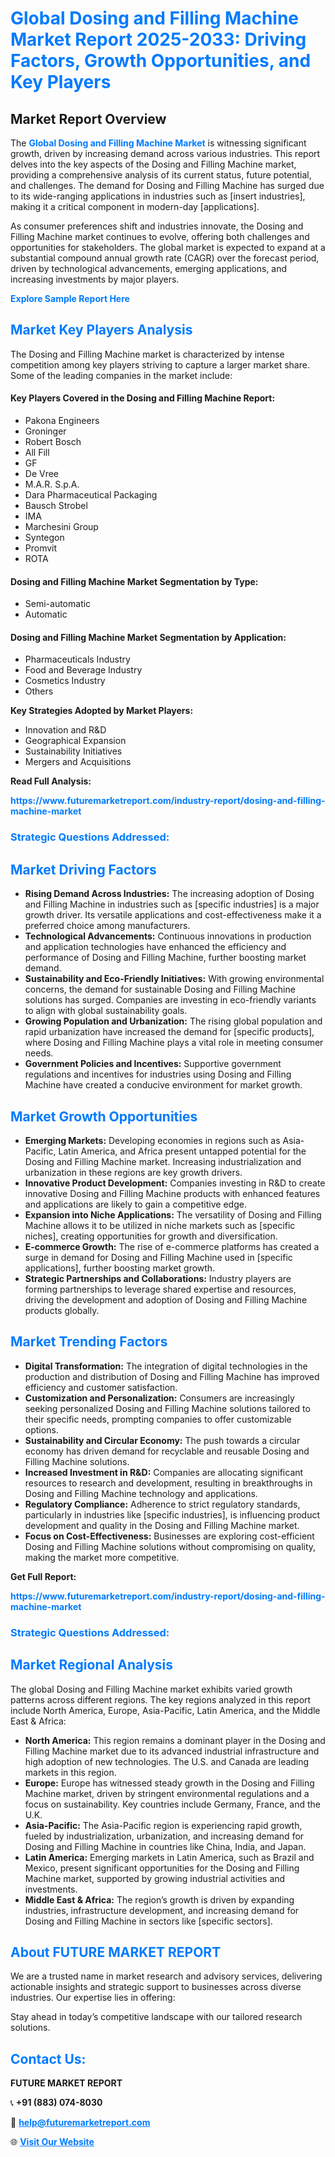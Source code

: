<h1 style="color: #007BFF;">Global Dosing and Filling Machine Market Report 2025-2033: Driving Factors, Growth Opportunities, and Key Players</h1>

<section id="overview">
<h2>Market Report Overview</h2>
<p>The <a href="https://www.futuremarketreport.com/industry-report/dosing-and-filling-machine-market" style="color: #007BFF; text-decoration: none;"><strong>Global Dosing and Filling Machine Market</strong></a> is witnessing significant growth, driven by increasing demand across various industries. This report delves into the key aspects of the Dosing and Filling Machine market, providing a comprehensive analysis of its current status, future potential, and challenges. The demand for Dosing and Filling Machine has surged due to its wide-ranging applications in industries such as [insert industries], making it a critical component in modern-day [applications].</p>
<p>As consumer preferences shift and industries innovate, the Dosing and Filling Machine market continues to evolve, offering both challenges and opportunities for stakeholders. The global market is expected to expand at a substantial compound annual growth rate (CAGR) over the forecast period, driven by technological advancements, emerging applications, and increasing investments by major players.</p>
</section>

<section id="overview">
<p><a href="https://www.futuremarketreport.com/request-sample/reportId=79126" style="color: #007BFF; text-decoration: none;"><strong>Explore Sample Report Here</strong></a></p>
</section>

<section id="key-players">
<h2 style="color: #007BFF;">Market Key Players Analysis</h2>
<p>The Dosing and Filling Machine market is characterized by intense competition among key players striving to capture a larger market share. Some of the leading companies in the market include:</p>
<h4>Key Players Covered in the Dosing and Filling Machine Report:</h4>
<ul><li>Pakona Engineers</li><li>Groninger</li><li>Robert Bosch</li><li>All Fill</li><li>GF</li><li>De Vree</li><li>M.A.R. S.p.A.</li><li>Dara Pharmaceutical Packaging</li><li>Bausch Strobel</li><li>IMA</li><li>Marchesini Group</li><li>Syntegon</li><li>Promvit</li><li>ROTA</li></ul>
<h4>Dosing and Filling Machine Market Segmentation by Type:</h4>
<ul><li>Semi-automatic</li><li>Automatic</li></ul>

<h4>Dosing and Filling Machine Market Segmentation by Application:</h4>
<ul><li>Pharmaceuticals Industry</li><li>Food and Beverage Industry</li><li>Cosmetics Industry</li><li>Others</li></ul>
<p><strong>Key Strategies Adopted by Market Players:</strong></p>
<ul>
<li>Innovation and R&D</li>
<li>Geographical Expansion</li>
<li>Sustainability Initiatives</li>
<li>Mergers and Acquisitions</li>
</ul>
</section>

<section>
<p><strong>Read Full Analysis: </strong></p><a href="https://www.futuremarketreport.com/industry-report/dosing-and-filling-machine-market" style="color: #007BFF; text-decoration: none;"><strong>https://www.futuremarketreport.com/industry-report/dosing-and-filling-machine-market</strong></a>
<h3 style="color: #007BFF;">Strategic Questions Addressed:</h3>
</section>

<section id="driving-factors">
<h2 style="color: #007BFF;">Market Driving Factors</h2>
<ul>
<li><strong>Rising Demand Across Industries:</strong> The increasing adoption of Dosing and Filling Machine in industries such as [specific industries] is a major growth driver. Its versatile applications and cost-effectiveness make it a preferred choice among manufacturers.</li>
<li><strong>Technological Advancements:</strong> Continuous innovations in production and application technologies have enhanced the efficiency and performance of Dosing and Filling Machine, further boosting market demand.</li>
<li><strong>Sustainability and Eco-Friendly Initiatives:</strong> With growing environmental concerns, the demand for sustainable Dosing and Filling Machine solutions has surged. Companies are investing in eco-friendly variants to align with global sustainability goals.</li>
<li><strong>Growing Population and Urbanization:</strong> The rising global population and rapid urbanization have increased the demand for [specific products], where Dosing and Filling Machine plays a vital role in meeting consumer needs.</li>
<li><strong>Government Policies and Incentives:</strong> Supportive government regulations and incentives for industries using Dosing and Filling Machine have created a conducive environment for market growth.</li>
</ul>
</section>

<section id="growth-opportunities">
<h2 style="color: #007BFF;">Market Growth Opportunities</h2>
<ul>
<li><strong>Emerging Markets:</strong> Developing economies in regions such as Asia-Pacific, Latin America, and Africa present untapped potential for the Dosing and Filling Machine market. Increasing industrialization and urbanization in these regions are key growth drivers.</li>
<li><strong>Innovative Product Development:</strong> Companies investing in R&D to create innovative Dosing and Filling Machine products with enhanced features and applications are likely to gain a competitive edge.</li>
<li><strong>Expansion into Niche Applications:</strong> The versatility of Dosing and Filling Machine allows it to be utilized in niche markets such as [specific niches], creating opportunities for growth and diversification.</li>
<li><strong>E-commerce Growth:</strong> The rise of e-commerce platforms has created a surge in demand for Dosing and Filling Machine used in [specific applications], further boosting market growth.</li>
<li><strong>Strategic Partnerships and Collaborations:</strong> Industry players are forming partnerships to leverage shared expertise and resources, driving the development and adoption of Dosing and Filling Machine products globally.</li>
</ul>
</section>

<section id="trending-factors">
<h2 style="color: #007BFF;">Market Trending Factors</h2>
<ul>
<li><strong>Digital Transformation:</strong> The integration of digital technologies in the production and distribution of Dosing and Filling Machine has improved efficiency and customer satisfaction.</li>
<li><strong>Customization and Personalization:</strong> Consumers are increasingly seeking personalized Dosing and Filling Machine solutions tailored to their specific needs, prompting companies to offer customizable options.</li>
<li><strong>Sustainability and Circular Economy:</strong> The push towards a circular economy has driven demand for recyclable and reusable Dosing and Filling Machine solutions.</li>
<li><strong>Increased Investment in R&D:</strong> Companies are allocating significant resources to research and development, resulting in breakthroughs in Dosing and Filling Machine technology and applications.</li>
<li><strong>Regulatory Compliance:</strong> Adherence to strict regulatory standards, particularly in industries like [specific industries], is influencing product development and quality in the Dosing and Filling Machine market.</li>
<li><strong>Focus on Cost-Effectiveness:</strong> Businesses are exploring cost-efficient Dosing and Filling Machine solutions without compromising on quality, making the market more competitive.</li>
</ul>
</section>

<section>
<p><strong>Get Full Report: </strong></p><a href="https://www.futuremarketreport.com/industry-report/dosing-and-filling-machine-market" style="color: #007BFF; text-decoration: none;"><strong>https://www.futuremarketreport.com/industry-report/dosing-and-filling-machine-market</strong></a>
<h3 style="color: #007BFF;">Strategic Questions Addressed:</h3>
</section>


<section id="regional-analysis">
<h2 style="color: #007BFF;">Market Regional Analysis</h2>
<p>The global Dosing and Filling Machine market exhibits varied growth patterns across different regions. The key regions analyzed in this report include North America, Europe, Asia-Pacific, Latin America, and the Middle East & Africa:</p>
<ul>
<li><strong>North America:</strong> This region remains a dominant player in the Dosing and Filling Machine market due to its advanced industrial infrastructure and high adoption of new technologies. The U.S. and Canada are leading markets in this region.</li>
<li><strong>Europe:</strong> Europe has witnessed steady growth in the Dosing and Filling Machine market, driven by stringent environmental regulations and a focus on sustainability. Key countries include Germany, France, and the U.K.</li>
<li><strong>Asia-Pacific:</strong> The Asia-Pacific region is experiencing rapid growth, fueled by industrialization, urbanization, and increasing demand for Dosing and Filling Machine in countries like China, India, and Japan.</li>
<li><strong>Latin America:</strong> Emerging markets in Latin America, such as Brazil and Mexico, present significant opportunities for the Dosing and Filling Machine market, supported by growing industrial activities and investments.</li>
<li><strong>Middle East & Africa:</strong> The region’s growth is driven by expanding industries, infrastructure development, and increasing demand for Dosing and Filling Machine in sectors like [specific sectors].</li>
</ul>
</section>

<footer>
<h2 style="color: #007BFF;">About FUTURE MARKET REPORT</h2>
<p>We are a trusted name in market research and advisory services, delivering actionable insights and strategic support to businesses across diverse industries. Our expertise lies in offering:</p>

<p>Stay ahead in today’s competitive landscape with our tailored research solutions.</p>

<h2 style="color: #007BFF;">Contact Us:</h2>
<p><strong>FUTURE MARKET REPORT</strong></p>
<p>📞 <strong>+91 (883) 074-8030</strong></p>
<p>📧 <strong><a href="mailto:help@futuremarketreport.com" style="color: #007BFF;">help@futuremarketreport.com</a></strong></p>
<p>🌐 <strong><a href="https://www.futuremarketreport.com/" style="color: #007BFF;">Visit Our Website</a></strong></p>
</footer>